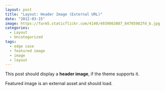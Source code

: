 ```yaml
---
layout: post
title: "Layout: Header Image (External URL)"
date: "2012-03-15"
image: https://farm5.staticflickr.com/4140/4939863887_84705982fd_b.jpg
categories:
  - Layout
  - Uncategorized
tags:
  - edge case
  - featured image
  - image
  - layout
---
```


This post should display a **header image**, if the theme supports it.

Featured image is an external asset and should load.
